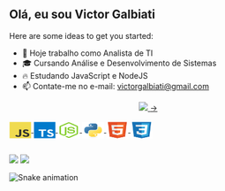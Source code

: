 ## Olá, eu sou Victor Galbiati

Here are some ideas to get you started:

- 🔭 Hoje trabalho como Analista de TI
- 🎓 Cursando Análise e Desenvolvimento de Sistemas
- 🔥 Estudando JavaScript e NodeJS
- 📫 Contate-me no e-mail: victorgalbiati@gmail.com

<div align="center">
  <a href="https://github.com/victorgalbiati">
  <img height="180em" src="https://github-readme-stats.vercel.app/api?username=victorgalbiati&show_icons=true&theme=dark&include_all_commits=true&count_private=true"/>
<!<img height="180em" src="https://github-readme-stats.vercel.app/api/top-langs/?username=victorgalbiati&layout=compact&langs_count=7&theme=dark"/>->
</div>

  <div style="display: inline_block"><br>
  <img align="center" alt="Victor-Js" height="30" width="40" src="https://github.com/devicons/devicon/blob/master/icons/javascript/javascript-original.svg">
  <img align="center" alt="Victor-Tp" height="30" width="40" src="https://raw.githubusercontent.com/devicons/devicon/master/icons/typescript/typescript-plain.svg">
  <img align="center" alt="Victor-Nd" height="30" width="40" src="https://github.com/devicons/devicon/blob/master/icons/nodejs/nodejs-original.svg">
  <img align="center" alt="Victor-Py" height="30" width="40" src="https://raw.githubusercontent.com/devicons/devicon/master/icons/python/python-original.svg">
  <img align="center" alt="Victor-Ht" height="30" width="40" src="https://raw.githubusercontent.com/devicons/devicon/master/icons/html5/html5-original.svg">
  <img align="center" alt="Victor-Cs" height="30" width="40" src="https://raw.githubusercontent.com/devicons/devicon/master/icons/css3/css3-original.svg">
</div>
 
  ##
  
 <div>
  <a href = "mailto:victorgalbiati@gmail.com"><img src="https://img.shields.io/badge/-Gmail-%23333?style=for-the-badge&logo=gmail&logoColor=white" target="_blank"></a>
  <a href="https://www.linkedin.com/in/victor-galbiati-roggeiro-242486164/" target="_blank"><img src="https://img.shields.io/badge/-LinkedIn-%230077B5?style=for-the-badge&logo=linkedin&logoColor=white" target="_blank"></a> 
   
  ![Snake animation](https://github.com/victorgalbiati/victorgalbiati/blob/main/.github/workflows/cobrinha.yml)
 </div>
